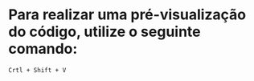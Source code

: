 # Para realizar uma pré-visualização do código, utilize o seguinte comando:

```
Crtl + Shift + V
```